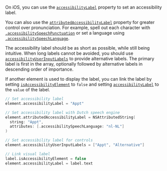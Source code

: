 On iOS, you can use the [`accessibilityLabel`](https://developer.apple.com/documentation/objectivec/nsobject/1615181-accessibilitylabel) property to set an accessibility label.

You can also use the [`attributedAccessibilityLabel`](https://developer.apple.com/documentation/objectivec/nsobject/2865944-accessibilityattributedlabel) property for greater control over pronunciation. For example, spell out each character with [`.accessibilitySpeechPunctuation`](https://developer.apple.com/documentation/foundation/nsattributedstring/key/1620201-accessibilityspeechpunctuation) or set a language using [`.accessibilitySpeechLanguage`](https://developer.apple.com/documentation/foundation/nsattributedstring/key/1620188-accessibilityspeechlanguage).

The accessibility label should be as short as possible, while still being intuitive. When long labels cannot be avoided, you should use [`accessibilityUserInputLabels`](https://developer.apple.com/documentation/objectivec/nsobject/3197989-accessibilityuserinputlabels) to provide alternative labels. The primary label is first in the array, optionally followed by alternative labels in descending order of importance.

If another element is used to display the label, you can link the label by setting [`isAccessibilityElement`](https://developer.apple.com/documentation/objectivec/nsobject/1615141-isaccessibilityelement) to `false` and setting [`accessibilityLabel`](https://developer.apple.com/documentation/uikit/uiaccessibilityelement/1619577-accessibilitylabel) to the `value` of the label.

```swift
// Set accessibility label
element.accessibilityLabel = "Appt"

// Set accessibility label with Dutch speech engine
element.attributedAccessibilityLabel = NSAttributedString(
  string: "Appt", 
  attributes: [.accessibilitySpeechLanguage: "nl-NL"]
)

// Set accessibility label for controls
element.accessibilityUserInputLabels = ["Appt", "Alternative"]

// Link visual label
label.isAccessibilityElement = false
element.accessibilityLabel = label.text
```
